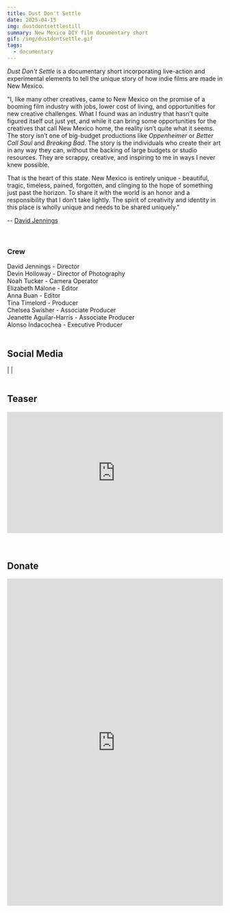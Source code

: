 ```yaml
---
title: Dust Don't Settle
date: 2025-04-15
img: dustdontsettlestill
summary: New Mexico DIY film documentary short
gif: /img/dustdontsettle.gif
tags:
  - documentary
---
```


_Dust Don't Settle_ is a documentary short incorporating live-action and experimental elements to tell the unique story of how indie films are made in New Mexico.

"I, like many other creatives, came to New Mexico on the promise of a booming film industry with jobs, lower cost of living, and opportunities for new creative challenges. What I found was an industry that hasn’t quite figured itself out just yet, and while it can bring some opportunities for the creatives that call New Mexico home, the reality isn’t quite what it seems. The story isn’t one of big-budget productions like _Oppenheimer_ or _Better Call Saul_ and _Breaking Bad_. The story is the individuals who create their art in any way they can, without the backing of large budgets or studio resources. They are scrappy, creative, and inspiring to me in ways I never knew possible.

That is the heart of this state. New Mexico is entirely unique - beautiful, tragic, timeless, pained, forgotten, and clinging to the hope of something just past the horizon. To share it with the world is an honor and a responsibility that I don’t take lightly. The spirit of creativity and identity in this place is wholly unique and needs to be shared uniquely."

-- [David Jennings](https://www.instagram.com/javid_dennings/)

</br>

### Crew

David Jennings - Director</br>
Devin Holloway - Director of Photography</br>
Noah Tucker - Camera Operator</br>
Elizabeth Malone - Editor</br>
Anna Buan - Editor</br>
Tina Timelord - Producer</br>
Chelsea Swisher - Associate Producer</br>
Jeanette Aguilar-Harris - Associate Producer</br>
Alonso Indacochea - Executive Producer
</br>
</br>

## Social Media

<a href="https://www.instagram.com/dustdontsettledocumentary" class="link-fancy" target="_blank"><i class="fa-brands fa-instagram" aria-hidden="true"></i></a><span> | </span><a href="https://youtube.com/@dustdontsettledocumentary" class="link-fancy" target="_blank"><i class="fa-brands fa-youtube" aria-hidden="true"></i></a><span> | </span><a href="https://bsky.app/profile/dustdontsettle.bsky.social" class="link-fancy" target="_blank"><i class="fa-brands fa-bluesky" aria-hidden="true"></i></a>
</br>
</br>

## Teaser

<style>.embed-container { position: relative; padding-bottom: 56.25%; height: 0; overflow: hidden; max-width: 100%; } .embed-container iframe, .embed-container object, .embed-container embed { position: absolute; top: 0; left: 0; width: 100%; height: 100%; }</style><div class='embed-container'><iframe width="100%" height="400vh" src="https://www.youtube.com/embed/ioR3uABTpck" title="YouTube video player" frameborder="0" allow="accelerometer; autoplay; clipboard-write; encrypted-media; gyroscope; picture-in-picture" allowfullscreen></iframe></div>
</br>
</br>

## Donate

<style>
  #popup {
  	display: none !important;
  }
</style>

<div class="container">
  <div class="row d-flex justify-content-center">
    <div class="col-11 col-lg-10 col-xl-8 py-vh-1">
      <iframe id="qgiv-embed" class="qgiv-embed-form qgiv-embed" frameborder="0" allowtransparency="true" style="display: block; float: none; width: 100%; border: 0px; overflow: hidden; height: 763px;" scrolling="no" data-embed-position="278.9609375" title="Dust Don't Settle - NMFF Fiscal Project" src="https://secure.qgiv.com/for/dustdontsettle-nmfffiscalproject/embed"></iframe>
    </div>
  </div>
</div>

